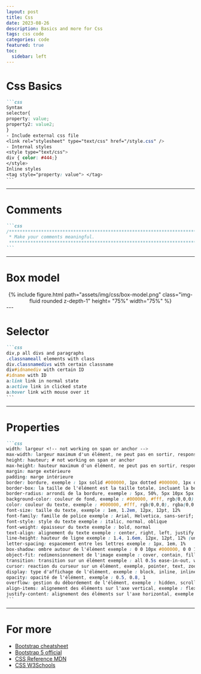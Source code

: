 ```yaml
---
layout: post
title: Css
date: 2023-08-26
description: Basics and more for Css
tags: css code
categories: code
featured: true
toc:
  sidebar: left
---
```


# Css Basics

````markdown
```css
Syntax
selector{
property: value;
property2: value2;
}
- Include external css file
<link rel="stylesheet" type="text/css" href="/style.css" />
- Internal styles
<style type="text/css">
div { color: #444;}
</style>
Inline styles
<tag style="property: value"> </tag>
```
````
---

# Comments
````markdown
```css
/*******************************************************************************
 * Make your comments meaningful.
 ******************************************************************************/
```
````
---

# Box model
<center>
<div class="row justify-content-center align-items-center">
    {% include figure.html path="assets/img/css/box-model.png" class="img-fluid rounded z-depth-1" height= "75%" width="75%" %}
</div>
</center>
---

# Selector
````markdown
```css
div,p all divs and paragraphs
.classnameall elements with class
div.classnamedivs with certain classname
div#idnamediv with certain ID
#idname with ID
a:link link in normal state
a:active link in clicked state
a:hover link with mouse over it
```
````
---

# Properties
````markdown
```css
width: largeur <!-- not working on span or anchor -->
max-width: largeur maximum d'un élément, ne peut pas en sortir, responsive
height: hauteur; # not working on span or anchor
max-height: hauteur maximum d'un élément, ne peut pas en sortir, responsive
margin: marge extérieure
padding: marge intérieure
border: bordure, exemple : 1px solid #000000, 1px dotted #000000, 1px dashed #000000
border-box: la taille de l'élément est la taille totale, incluant la bordure et la marge, evite marging et padding
border-radius: arrondi de la bordure, exemple : 5px, 50%, 5px 10px 5px 10px
background-color: couleur de fond, exemple : #000000, #fff, rgb(0,0,0), rgba(0,0,0,0.5)
color: couleur du texte, exemple : #000000, #fff, rgb(0,0,0), rgba(0,0,0,0.5)
font-size: taille du texte, exemple : 1em, 1.2em, 12px, 12pt, 12%
font-family: famille de police exemple : Arial, Helvetica, sans-serif;
font-style: style du texte exemple : italic, normal, oblique
font-weight: épaisseur du texte exemple : bold, normal
text-align: alignement du texte exemple : center, right, left, justify, inherit, start, end
line-height: hauteur de ligne exemple : 1.4, 1.6em, 12px, 12pt, 12% (underated for paragraph)
letter-spacing: espacement entre les lettres exemple : 1px, 1em, 1%
box-shadow: ombre autour de l'élément exemple : 0 0 10px #000000, 0 0 10px 5px #000000
object-fit: redimensionnement de l'image exemple : cover, contain, fill, none, scale-down
transition: transition sur un élément exemple : all 0.5s ease-in-out, width 0.5s ease-in-out, height 0.5s ease-in-out
cursor: reaction du curseur sur un élément, exemple, pointer, text, zoom-in
display: type d'affichage de l'élément, exemple : block, inline, inline-block, flex
opacity: opacité de l'élément, exemple : 0.5, 0.8, 1
overflow: gestion du débordement de l'élément, exemple : hidden, scroll, auto
align-items: alignement des éléments sur l'axe vertical, exemple : flex-start, flex-end, center, baseline, stretch
justify-content: alignement des éléments sur l'axe horizontal, exemple : flex-start, flex-end, center, space-between, space-around, space-evenly
```
````
---

# For more
  - [Bootstrap cheatsheet](https://bootstrap-cheatsheet.themeselection.com/)
  - [Bootstrap 5 official](https://getbootstrap.com/docs/5.0/getting-started/introduction/)
  - [CSS Reference MDN](https://developer.mozilla.org/fr/docs/Web/CSS/Reference)
  - [CSS W3Schools](https://www.w3schools.com/cssref/default.asp)
